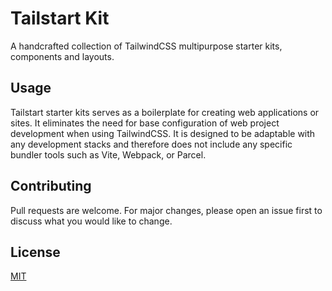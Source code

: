 # Tailstart Kit
A handcrafted collection of TailwindCSS multipurpose starter kits, components and layouts.

## Usage
Tailstart starter kits serves as a boilerplate for creating web applications or sites. It eliminates the need for base configuration of web project development when using TailwindCSS. It is designed to be adaptable with any development stacks and therefore does not include any specific bundler tools such as Vite, Webpack, or Parcel.

## Contributing
Pull requests are welcome. For major changes, please open an issue first to discuss what you would like to change.

## License
[MIT](https://github.com/mkfizi/tailstart-kit/blob/main/LICENSE)
